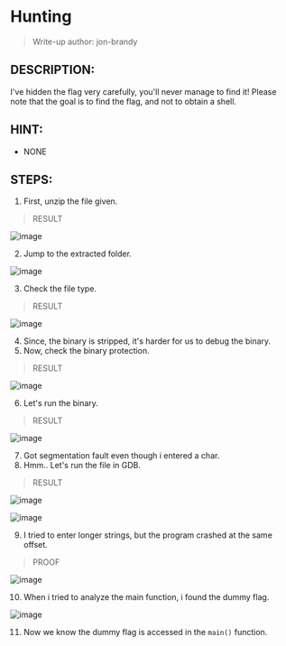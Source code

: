 # Hunting
> Write-up author: jon-brandy
## DESCRIPTION:
I've hidden the flag very carefully, you'll never manage to find it! 
Please note that the goal is to find the flag, and not to obtain a shell.
## HINT:
- NONE
## STEPS:
1. First, unzip the file given.

> RESULT

![image](https://user-images.githubusercontent.com/70703371/207770543-41aad8d6-ba8a-42c0-9945-98ef3da51705.png)


2. Jump to the extracted folder.

![image](https://user-images.githubusercontent.com/70703371/207770678-bb6f3f88-d1cb-473c-b3a0-534a6edbd299.png)


3. Check the file type.

> RESULT

![image](https://user-images.githubusercontent.com/70703371/207770732-66521a26-8a9a-4225-958a-23d728416d17.png)


4. Since, the binary is stripped, it's harder for us to debug the binary.
5. Now, check the binary protection.

> RESULT

![image](https://user-images.githubusercontent.com/70703371/207771226-3271d1ea-91bb-403e-bd9d-5dbcadd9868d.png)


6. Let's run the binary.

> RESULT

![image](https://user-images.githubusercontent.com/70703371/207774738-424fdd40-88fc-4bf1-b61e-d7c6b97a324c.png)


7. Got segmentation fault even though i entered a char.
8. Hmm.. Let's run the file in GDB.

> RESULT


![image](https://user-images.githubusercontent.com/70703371/207774916-f15f8ed6-2720-45b9-9b50-e7f8f897a9f7.png)


![image](https://user-images.githubusercontent.com/70703371/207775532-1572f788-568e-4384-a624-85e311f41a35.png)



9. I tried to enter longer strings, but the program crashed at the same offset.

> PROOF

![image](https://user-images.githubusercontent.com/70703371/207775439-62f5cdc6-f57b-4206-bf97-d68a45121969.png)


10. When i tried to analyze the main function, i found the dummy flag.


![image](https://user-images.githubusercontent.com/70703371/207776126-2d91f200-04f8-4426-88bf-d65669dcb2b5.png)


11. Now we know the dummy flag is accessed in the `main()` function.

